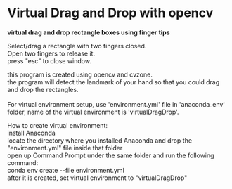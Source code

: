 # Virtual Drag and Drop with opencv
**virtual drag and drop rectangle boxes using finger tips**

Select/drag a rectangle with two fingers closed.<br />
Open two fingers to release it.<br />
press "esc" to close window.<br />

this program is created using opencv and cvzone.<br />
the program will detect the landmark of your hand so that you could drag and drop the rectangles.<br />
<br />
For virtual environment setup, use 'environment.yml' file in 'anaconda_env' folder, name of the virtual environment is 'virtualDragDrop'.<br />

How to create virtual environment:<br />
  install Anaconda <br />
  locate the directory where you installed Anaconda and drop the "environment.yml" file inside that folder <br />
  open up Command Prompt under the same folder and run the following command: <br />
    conda env create --file environment.yml <br />
  after it is created, set virtual environment to "virtualDragDrop" <br />
